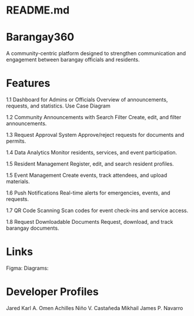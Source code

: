 # README.md

# Barangay360
A community-centric platform designed to strengthen communication and engagement between barangay officials and residents.

# Features
1.1 Dashboard for Admins or Officials
	Overview of announcements, requests, and statistics. Use Case Diagram

1.2 Community Announcements with Search Filter
	Create, edit, and filter announcements.

1.3 Request Approval System
	Approve/reject requests for documents and permits.

1.4 Data Analytics
	Monitor residents, services, and event participation.

1.5 Resident Management
	Register, edit, and search resident profiles.

1.5 Event Management
    Create events, track attendees, and upload materials.

1.6 Push Notifications
    Real-time alerts for emergencies, events, and requests.

1.7 QR Code Scanning
	Scan codes for event check-ins and service access.

1.8 Request Downloadable Documents
  Request, download, and track barangay documents.


# Links
Figma:
Diagrams:

# Developer Profiles

Jared Karl A. Omen
Achilles Niño V. Castañeda
Mikhail James P. Navarro

